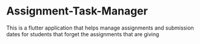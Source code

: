 # Assignment-Task-Manager
This is a flutter application that helps manage assignments and submission dates for students that forget the assignments that are giving
